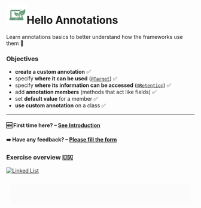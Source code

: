 # <img src="https://raw.githubusercontent.com/bobocode-projects/resources/master/image/logo_transparent_background.png" height=50/>Hello Annotations
Learn annotations basics to better understand how the frameworks use them 💪

### Objectives

* **create a custom annotation** ✅
* specify **where it can be used** ([`@Target`](https://docs.oracle.com/en/java/javase/11/docs/api/java.base/java/lang/annotation/Target.html)) ✅
* specify **where its information can be accessed** ([`@Retention`](https://docs.oracle.com/en/java/javase/11/docs/api/java.base/java/lang/annotation/Retention.html)) ✅
* add **annotation members** (methods that act like fields) ✅
* set **default value** for a member ✅
* **use custom annotation** on a class ✅

---
#### 🆕 First time here? – [See Introduction](https://github.com/bobocode-projects/java-fundamentals-course/tree/main/0-0-intro#introduction)
#### ➡️ Have any feedback? – [Please fill the form ](https://forms.gle/UADe1YKHiFVXQJLF8)

### Exercise overview 🇺🇦
[![Linked List](https://yt-embed.herokuapp.com/embed?v=KF1H2EOCdD4)](https://youtu.be/KF1H2EOCdD4)

##
<div align="center"><img src="https://raw.githubusercontent.com/bobocode-projects/resources/master/animation/GitHub%20Star_3.gif" height=50/></div>